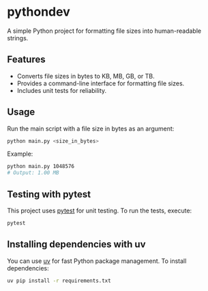 # pythondev

A simple Python project for formatting file sizes into human-readable strings.

## Features

- Converts file sizes in bytes to KB, MB, GB, or TB.
- Provides a command-line interface for formatting file sizes.
- Includes unit tests for reliability.

## Usage

Run the main script with a file size in bytes as an argument:

```bash
python main.py <size_in_bytes>
```

Example:

```bash
python main.py 1048576
# Output: 1.00 MB
```

## Testing with pytest

This project uses [pytest](https://pytest.org/) for unit testing.
To run the tests, execute:

```bash
pytest
```

## Installing dependencies with uv

You can use [uv](https://github.com/astral-sh/uv) for fast Python package management.
To install dependencies:

```bash
uv pip install -r requirements.txt
```
